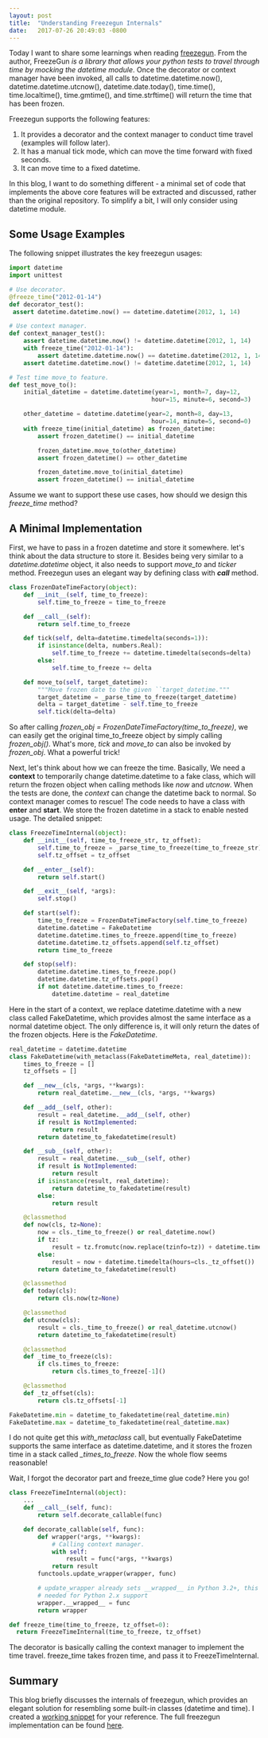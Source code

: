 ```yaml
---
layout: post
title:  "Understanding Freezegun Internals"
date:   2017-07-26 20:49:03 -0800
---
```

Today I want to share some learnings when reading [freezegun](https://github.com/spulec/freezegun). From the author, FreezeGun *is a library that allows your python tests to travel through time by mocking the datetime module*. Once the decorator or context manager have been invoked, all calls to datetime.datetime.now(), datetime.datetime.utcnow(), datetime.date.today(), time.time(), time.localtime(), time.gmtime(), and time.strftime() will return the time that has been frozen.

Freezegun supports the following features:

1. It provides a decorator and the context manager to conduct time travel (examples will follow later).
2. It has a manual tick mode, which can move the time forward with fixed seconds.
3. It can move time to a fixed datetime.

In this blog, I want to do something different - a minimal set of code that implements the above core features will be extracted and discussed, rather than the original repository. To simplify a bit, I will only consider using datetime module.

## Some Usage Examples
The following snippet illustrates the key freezegun usages:

```python
import datetime
import unittest

# Use decorator.
@freeze_time("2012-01-14")
def decorator_test():
 assert datetime.datetime.now() == datetime.datetime(2012, 1, 14)

# Use context manager.
def context_manager_test():
    assert datetime.datetime.now() != datetime.datetime(2012, 1, 14)
    with freeze_time("2012-01-14"):
        assert datetime.datetime.now() == datetime.datetime(2012, 1, 14)
    assert datetime.datetime.now() != datetime.datetime(2012, 1, 14)

# Test time move_to feature.
def test_move_to():
    initial_datetime = datetime.datetime(year=1, month=7, day=12,
                                        hour=15, minute=6, second=3)

    other_datetime = datetime.datetime(year=2, month=8, day=13,
                                        hour=14, minute=5, second=0)
    with freeze_time(initial_datetime) as frozen_datetime:
        assert frozen_datetime() == initial_datetime

        frozen_datetime.move_to(other_datetime)
        assert frozen_datetime() == other_datetime

        frozen_datetime.move_to(initial_datetime)
        assert frozen_datetime() == initial_datetime
```

Assume we want to support these use cases, how should we design this *freeze_time* method?

## A Minimal Implementation
First, we have to pass in a frozen datetime and store it somewhere. let's think about the data structure to store it. Besides being very similar to a *datetime.datetime* object, it also needs to support *move_to* and *ticker* method. Freezegun uses an elegant way by defining class with *__call__* method.

```python
class FrozenDateTimeFactory(object):
    def __init__(self, time_to_freeze):
        self.time_to_freeze = time_to_freeze

    def __call__(self):
        return self.time_to_freeze

    def tick(self, delta=datetime.timedelta(seconds=1)):
        if isinstance(delta, numbers.Real):
            self.time_to_freeze += datetime.timedelta(seconds=delta)
        else:
            self.time_to_freeze += delta

    def move_to(self, target_datetime):
        """Move frozen date to the given ``target_datetime."""
        target_datetime = _parse_time_to_freeze(target_datetime)
        delta = target_datetime - self.time_to_freeze
        self.tick(delta=delta)
```

So after calling *frozen_obj = FrozenDateTimeFactory(time_to_freeze)*, we can easily get the original time_to_freeze object by simply calling *frozen_obj()*. What's more, *tick* and *move_to* can also be invoked by *frozen_obj*. What a powerful trick!

Next, let's think about how we can freeze the time. Basically,  We need a **context** to temporarily change datetime.datetime to a fake class, which will return the frozen object when calling methods like *now* and *utcnow*.
When the tests are done, the *context* can change the datetime back to normal. So context manager comes to rescue! The code needs to have a class with __enter__ and __start__. We store the frozen datetime in a stack to enable nested usage. The detailed snippet:

```python
class FreezeTimeInternal(object):
    def __init__(self, time_to_freeze_str, tz_offset):
        self.time_to_freeze = _parse_time_to_freeze(time_to_freeze_str)
        self.tz_offset = tz_offset

    def __enter__(self):
        return self.start()

    def __exit__(self, *args):
        self.stop()

    def start(self):
        time_to_freeze = FrozenDateTimeFactory(self.time_to_freeze)
        datetime.datetime = FakeDatetime
        datetime.datetime.times_to_freeze.append(time_to_freeze)
        datetime.datetime.tz_offsets.append(self.tz_offset)
        return time_to_freeze

    def stop(self):
        datetime.datetime.times_to_freeze.pop()
        datetime.datetime.tz_offsets.pop()
        if not datetime.datetime.times_to_freeze:
            datetime.datetime = real_datetime    
```

Here in the start of a context, we replace datetime.datetime with a new class called FakeDatetime, which provides almost the same interface as a normal datetime object. The only difference is, it will only return the dates of the frozen objects. Here is the *FakeDatetime*.

```python
real_datetime = datetime.datetime
class FakeDatetime(with_metaclass(FakeDatetimeMeta, real_datetime)):
    times_to_freeze = []
    tz_offsets = []

    def __new__(cls, *args, **kwargs):
        return real_datetime.__new__(cls, *args, **kwargs)

    def __add__(self, other):
        result = real_datetime.__add__(self, other)
        if result is NotImplemented:
            return result
        return datetime_to_fakedatetime(result)

    def __sub__(self, other):
        result = real_datetime.__sub__(self, other)
        if result is NotImplemented:
            return result
        if isinstance(result, real_datetime):
            return datetime_to_fakedatetime(result)
        else:
            return result

    @classmethod
    def now(cls, tz=None):
        now = cls._time_to_freeze() or real_datetime.now()
        if tz:
            result = tz.fromutc(now.replace(tzinfo=tz)) + datetime.timedelta(hours=cls._tz_offset())
        else:
            result = now + datetime.timedelta(hours=cls._tz_offset())
        return datetime_to_fakedatetime(result)

    @classmethod
    def today(cls):
        return cls.now(tz=None)

    @classmethod
    def utcnow(cls):
        result = cls._time_to_freeze() or real_datetime.utcnow()
        return datetime_to_fakedatetime(result)

    @classmethod
    def _time_to_freeze(cls):
        if cls.times_to_freeze:
            return cls.times_to_freeze[-1]()

    @classmethod
    def _tz_offset(cls):
        return cls.tz_offsets[-1]

FakeDatetime.min = datetime_to_fakedatetime(real_datetime.min)
FakeDatetime.max = datetime_to_fakedatetime(real_datetime.max)
```

I do not quite get this *with_metaclass* call, but eventually FakeDatetime supports the same interface as datetime.datetime, and it stores the frozen time in a stack called *_times_to_freeze*. Now the whole flow seems reasonable!

Wait, I forgot the decorator part and freeze_time glue code? Here you go!

```python
class FreezeTimeInternal(object):
    ...
    def __call__(self, func):
        return self.decorate_callable(func)

    def decorate_callable(self, func):
        def wrapper(*args, **kwargs):
            # Calling context manager.
            with self:
                result = func(*args, **kwargs)
            return result
        functools.update_wrapper(wrapper, func)

        # update_wrapper already sets __wrapped__ in Python 3.2+, this is only
        # needed for Python 2.x support
        wrapper.__wrapped__ = func
        return wrapper

def freeze_time(time_to_freeze, tz_offset=0):
  return FreezeTimeInternal(time_to_freeze, tz_offset)
```

The decorator is basically calling the context manager to implement the time travel. freeze_time takes frozen time, and pass it to FreezeTimeInternal.

## Summary
This blog briefly discusses the internals of freezegun, which provides an elegant solution for resembling some built-in classes (datetime and time). I created a [working snippet](https://github.com/wang-ye/code/blob/master/python/date_test.py) for your reference. The full freezegun implementation can be found [here](https://github.com/spulec/freezegun).